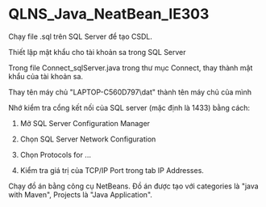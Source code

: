 ﻿# QLNS_Java_NeatBean_IE303
 
 Chạy file .sql trên SQL Server để tạo CSDL.
 
 Thiết lập mật khẩu cho tài khoản sa trong SQL Server
 
 Trong file Connect_sqlServer.java trong thư mục Connect, thay <your-pass> thành mật khẩu của tài khoản sa.
 
 Thay tên máy chủ "LAPTOP-C560D797\\dat" thành tên máy chủ của mình
 
 Nhớ kiểm tra cổng kết nối của SQL server (mặc định là 1433) bằng cách:
 
 1. Mở SQL Server Configuration Manager
 
 2. Chọn SQL Server Network Configuration

 3. Chọn Protocols for ...

 4. Kiểm tra giá trị của TCP/IP Port trong tab IP Addresses.
  
 Chạy đồ án bằng công cụ NetBeans. Đồ án được tạo với categories là "java with Maven", Projects là "Java Application".
